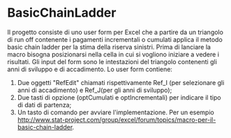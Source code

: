 BasicChainLadder
================
Il progetto consiste di uno  user form per Excel che a partire da un triangolo di 
run off contenente i pagamenti incrementali o cumulati applica 
il metodo basic chain ladder per la stima della riserva sinistri.
Prima di lanciare la macro bisogna posizionarsi nella cella in cui si vogliono iniziare a vedere i risultati.
Gli input del form sono le intestazioni del triangolo contenenti gli anni di sviluppo e di accadimento.
Lo user form contiene: 
1) Due oggetti "RefEdit" chiamati rispettivamente Ref_I (per selezionare gli anni di accadimento) 
e Ref_J(per gli anni di sviluppo);
2) Due tasti di opzione (optCumulati e optIncrementali) per indicare il tipo di dati di partenza;
3) Un tasto di comando per avviare l'implementazione.
Per un esempio http://www.stat-project.com/group/excel/forum/topics/macro-per-il-basic-chain-ladder.
